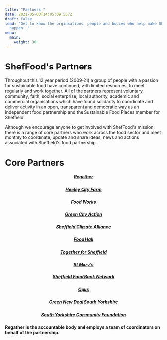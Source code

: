 ```yaml
---
title: "Partners "
date: 2021-05-03T14:05:09.557Z
draft: false
lead: "Get to know the orginsations, people and bodies who help make ShefFood
  happen. "
menu:
  main:
    weight: 30
---
```

# ShefFood's Partners

Throughout this 12 year period (2009-21) a group of people with a passion for sustainable food have continued, with limited resources, to meet regularly and work together. All of the partners represent voluntary, community, faith, social enterprise, local authority, academic and commercial organisations which have found solidarity to coordinate and deliver activity in an open, transparent and democratic way as an independent food partnership and the Sustainable Food Places member for Sheffield. 

Although we encourage anyone to get involved with ShefFood's mission, there is a range of core partners who work across the food sector and meet monthly to coordinate, update and share ideas, news and actions associated with Sheffield's food partnership. 

# Core Partners

<div align="center" >

##### <strong><a href="https://regather.net/">Regather</a></strong>

##### <strong><a href="https://www.heeleyfarm.org.uk/">Heeley City Farm</a></strong>

##### <strong><a href="https://thefoodworks.org/">Food Works</a></strong>

##### <strong><a href="https://www.facebook.com/GreenCityAction/">Green City Action</a></strong>

##### <strong><a href="https://www.sheffieldclimatealliance.net/">Sheffield Climate Alliance</a></strong>

##### <strong><a href="https://www.foodhallproject.org/">Food Hall</a></strong>

##### <strong><a href="https://www.togetherforsheffield.co.uk/">Together for Sheffield</a></strong>

##### <strong><a href="https://www.stmarys-church.co.uk/">St Mary’s</a></strong>

##### <strong><a href="http://www.sheffieldfoodbank.org.uk/">Sheffield Food Bank Network</a></strong>

##### <strong><a href="http://weareopus.org/?v=79cba1185463">Opus</a></strong>

##### <strong><a href="https://www.facebook.com/Green-New-Deal-UK-South-Yorkshire-100629195061551/">Green New Deal South Yorkshire</a></strong>

##### <strong><a href="https://www.sycf.org.uk/">South Yorkshire Community Foundation</a></strong>

</div>

**Regather is the accountable body and employs a team of coordinators on behalf of the partnership.**
